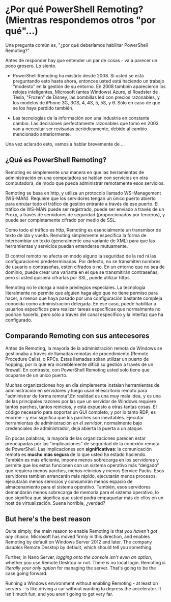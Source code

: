 # ¿Por qué PowerShell Remoting? (Mientras respondemos otros "por qué"…)

Una pregunta común es, "¿por qué deberíamos habilitar PowerShell Remoting?"

Antes de responder hay que entender un par de cosas - va a parecer un poco grosero. Lo siento.

- PowerShell Remoting ha existido desde 2008. Si usted se está preguntando esto hasta ahora, entonces usted está haciendo un trabajo “modesto” en la gestión de su entorno. En 2008 también aparecieron los relojes inteligentes, Microsoft (antes Windows) Azure, el Roadster de Tesla, "Frozen" de Disney, las bombillas led con precios razonables, y los modelos de iPhone 3G, 3GS, 4, 4S, 5, 5S, y 6. Sólo en caso de que se los haya perdido también.

- Las tecnologías de la información son una industria en constante cambio. Las decisiones perfectamente razonables que tomó en 2003 van a necesitar ser revisadas periódicamente, debido al cambio mencionado anteriormente.

Una vez aclarado esto, vamos a hablar brevemente de ...

## ¿Qué es PowerShell Remoting?

Remoting es simplemente una manera en que las herramientas de administración en una computadora se hablan con servicios en otra computadora, de modo que pueda administrar remotamente esos servicios.

Remoting se basa en http, y utiliza un protocolo llamado WS-Management (WS-MAN). Requiere que los servidores tengan un único puerto abierto para enrutar todo el tráfico de gestión entrante a través de ese puerto. El tráfico de WS-MAN puede ser registrado, puede ser enviado a través de un Proxy, a través de servidores de seguridad (proporcionados por terceros), y puede ser completamente cifrado por medio de SSL.

Como todo el tráfico es http, Remoting es esencialmente un transmisor de texto de ida y vuelta. Remoting simplemente especifica la forma de intercambiar un texto (generalmente una variante de XML) para que las herramientas y servicios puedan entenderse mutuamente.

El control remoto no afecta en modo alguno la seguridad de la red ni las configuraciones predeterminadas. Por defecto, no se transmiten nombres de usuario o contraseñas, estén cifrados o no. En un entorno que no sea de dominio, puede crear una variante en el que se transmitirán contraseñas, pero si usted quisiera cifrarlas por SSL, puede utilizar https.

Remoting no le otorga a nadie privilegios especiales. La tecnología literalmente no permite que alguien haga algo que no tiene permiso para hacer, a menos que haya pasado por una configuración bastante compleja conocida como administración delegada. En ese caso, puede habilitar a usuarios específicos para realizar tareas específicas que normalmente no podrían hacerlo, pero sólo a través del canal específico y la interfaz que ha configurado.

## Comparando Remoting con sus antecesores

Antes de Remoting, la mayoría de la administración remota de Windows se gestionaba a través de  llamadas remotas de procedimiento (Remote Procedure Calls), o RPCs. Estas llamadas solían  utilizar un puerto de hopping, por lo que era increíblemente difícil su gestión a través de un firewall. En contraste, con PowerShell  Remoting usted solo tiene que ocuparse de un único puerto.

Muchas organizaciones hoy en día simplemente instalan herramientas de administración en servidores y luego usan el escritorio remoto para "administrar de forma remota".En realidad es una muy mala idea, y es una de las principales razones por las que un servidor de Windows requiere tantos parches, tantos reinicios, y está expuesto a otras tantas cosas. El código necesario para soportar un GUI completo, y por lo tanto RDP, es enorme - y eso significa que los parches son inevitables. Ejecutar herramientas de administración _en el servidor_, normalmente bajo credenciales de administrador, deja abierta la puerta a un ataque.

En pocas palabras, la mayoría de las organizaciones parecen estar preocupadas por las "implicaciones" de seguridad de la conexión remota  de PowerShell. Las implicaciones son **significativas**: la comunicación remota es **mucho más segura** de lo que usted ha estado haciendo. También es más eficiente, impone menos sobrecarga en los servidores y permite que los estos funcionen con un sistema operativo más “delgado” que requiera menos parches, menos reinicios y menos Service Packs. Esos servidores también arrancarán más rápido, ejecutarán menos procesos, ejecutarán menos servicios y consumirán menos espacio de almacenamiento para el sistema operativo. También, esos servidores demandarán menos sobrecarga de memoria para el sistema operativo, lo que significa que significa que usted podrá empaquetar más de ellos en un host de virtualización. Suena horrible, ¿verdad?

## But here's the best reason
Quite simply, the main reason to enable Remoting is that _you haven't got any choice._ Microsoft has moved firmly in this direction, and enables Remoting by default on Windows Server 2012 and later. The company _disables_ Remote Desktop by default, which should tell you something. 

Further, in Nano Server, _logging onto the console isn't even an option_, whether you use Remote Desktop or not. There _is_ no local login. Remoting _is literally your only option_ for managing the server. That's going to be the case going forward.

Running a Windows environment without enabling Remoting - at least on servers - is like driving a car without wanting to depress the accelerator. It isn't much fun, and you aren't going to get very far.
